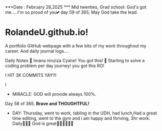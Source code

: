 ***Date : February 28,2025 *** Mid twenties, Grad school: God's got me.....I'm so proud of you💕 day 59 of 365, May God take the lead.
# RolandeU.github.io!

A portfolio GitHub webpage with a few bits of my work throughout my career. And daily journal logs....


Daily Notes
💚 Imana ninziza Cyane! You got this!
💚 Starting to solve a coding problem per day journey! you got this RO!

I HIT 3K COMMITS YAY!!!

l
- MIRACLE: GOD will provide always 100%.

Day 58 of 365. **Brave and THOUGHTFUL!** 
- DAY: Thursday, went to work, tabling in the UDH, had lunch,Had a great time editing, went to the gym and i am happy and thriving,
3hr work: Daily💚💚💚
God is great💚💚💚💚💚💚
